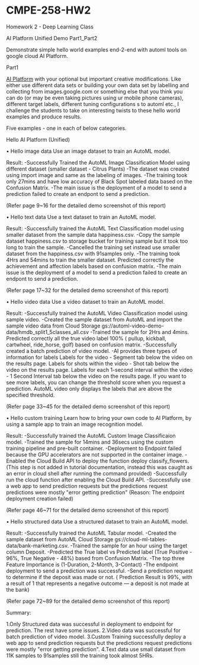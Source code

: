 # CMPE-258-HW2

Homework 2 - Deep Learning Class

AI Platform Unified Demo Part1_Part2 

Demonstrate simple hello world examples end-2-end with automl tools on google cloud AI Platform. 

Part1

[AI Platform](https://cloud.google.com/ai-platform-unified/docs/tutorials/) with your optional but important creative modifications.
Like either use different data sets or building your own data set by labelling and collecting from images.google.com or 
something else that you think you can do (or may be even taking pictures using ur mobile phone cameras), 
different target labels, different tuning configurations s to automl etc., 
I challenge the students to take on interesting twists to these hello world examples and produce results.

Five examples - one in each of below categories. 

Hello AI Platform (Unified)

•	Hello image data
  Use an image dataset to train an AutoML model.
  
  Result: 
  -Successfully Trained the AutoML Image Classification Model using different dataset (smaller dataset - Citrus Plants)
  -The dataset was created using import image and same as the labeling of images.
  -The training took only 27mins and have low accuracy of Black Spot labeled data based on the Confusion Matrix.
  -The main issue is the deployment of a model to send a prediction failed to create an endpont to send a prediction.
  
  (Refer page 9~16 for the detailed demo screenshot of this report)
 
•	Hello text data
  Use a text dataset to train an AutoML model.
  
  Result: 
  -Successfully trained the AutoML Text Classification model using smaller dataset from the sample data happiness.csv.
  -Copy the sample dataset happiness.csv to storage bucket for training sample but it took too long to train the sample.
  -Cancelled the training set instead use smaller dataset from the happiness.csv with 91samples only.
  -The training took 4Hrs and 54mins to train the smaller dataset. Predicted correctly the achievement and affection labels based on
  confusion matrix.
  -The main issue is the deployment of a model to send a prediction failed to create an endpont to send a prediction.
  
  (Refer page 17~32 for the detailed demo screenshot of this report)
  
•	Hello video data
  Use a video dataset to train an AutoML model.
  
  Result:
  -Successfully trained the AutoML Video Classification model using sample video.
  -Created the sample dataset from AutoML and import the sample video data from Cloud Storage gs://automl-video-demo-data/hmdb_split1_5classes_all.csv
  -Trained the sample for 2Hrs and 4mins. Predicted correctly all the true video label 100% ( pullup, kickball, cartwheel, ride_horse, golf) based on
  confusion matrix.
  -Successfully created a batch prediction of video model.
  -AI provides three types of information for labels
    Labels for the video - Segment tab below the video on the results page.
    Labels for shots within the video - Shot tab below the video on the results page.
    Labels for each 1-second interval within the video - 1 Second Interval tab below the video on the results page.
    If you want to see more labels, you can change the threshold score when you request a prediction. 
    AutoML video only displays the labels that are above the specified threshold.
    
   (Refer page 33~45 for the detailed demo screenshot of this report)
  
•	Hello custom training
  Learn how to bring your own code to AI Platform, by using a sample app to train an image recognition model.
  
  Result:
  -Successfully trained the AutoML Custom Image Classificaion model.
  -Trained the sample for 14mins and 36secs using the custom training pipeline and pre-built container.
  -Deployment to Endpoint failed because the GPU accelerators are not supported in the container image.
  -Enabled the Cloud Build API to deploy the function deploy classify_flowers.
   (This step is not added in tutorial documentation, instead this was caught as an error in cloud shell after running the command provided)
  -Successfully run the cloud function after enabling the Cloud Build API.
  -Successfully use a web app to send prediction requests but the predictions request predictions were mostly "error getting prediction"
   (Reason: The endpoint deployment creation failed)
   
   (Refer page 46~71 for the detailed demo screenshot of this report)
  
•	Hello structured data
  Use a structured dataset to train an AutoML model.
  
  Result:
  -Successfully trained the AutoML Tabular model.
  -Created the sample dataset from AutoML Cloud Storage gs://cloud-ml-tables-data/bank-marketing.csv.
  -Trained the sample for an hour using the target column Deposit.
  -Predicted the True label vs Predicted label (True Positive - 96%, True Negative - 48%) based from Confusion Matrix.
  -The top three Feature Importance is (1-Duration, 2-Month, 3-Contact)
  -The endpoint deployment to send a prediction was successful.
  -Send a prediction request to determine if the deposit was made or not.
   ( Prediction Result is 99%, with a result of 1 that represents a negative outcome — a deposit is not made at the bank)
   
   (Refer page 72~89 for the detailed demo screenshot of this report)
  
  Summary:
  
  1.Only Structured data was successful in deployment to endpoint for prediction. The rest have some issues.
  2.Video data was successful for batch prediction of video model.
  3.Custom Training successfully deploy a web app to send prediction requests but the predictions request predictions were mostly "error getting prediction".
  4.Text data use small dataset from 11K samples to 91samples still the training took almost 5HRs.
  
  



